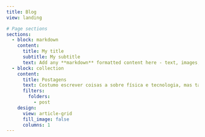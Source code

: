 ```yaml
---
title: Blog
view: landing

# Page sections
sections:
  - block: markdown
    content:
      title: My title
      subtitle: My subtitle
      text: Add any **markdown** formatted content here - text, images, videos, galleries - and even HTML code!
  - block: collection
    content:
      title: Postagens
      text: Costumo escrever coisas a sobre física e tecnologia, mas também escrevo algumas coisas aleatórias.
      filters:
        folders:
          - post
    design:
      view: article-grid
      fill_image: false
      columns: 1
---
```


